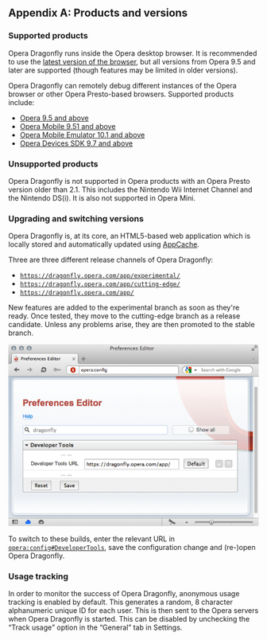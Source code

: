 ## Appendix A: Products and versions

### Supported products

Opera Dragonfly runs inside the Opera desktop browser. It is recommended to use the <a href="http://www.opera.com/browser/">latest version of the browser</a>, but all versions from Opera 9.5 and later are supported (though features may be limited in older versions).

Opera Dragonfly can remotely debug different instances of the Opera browser or other Opera Presto-based browsers. Supported products include:

* <a href="http://www.opera.com/browser/">Opera 9.5 and above</a>
* <a href="http://www.opera.com/mobile/">Opera Mobile 9.51 and above</a>
* <a href="http://www.opera.com/developer/tools/">Opera Mobile Emulator 10.1 and above</a>
* <a href="http://www.opera.com/tv/">Opera Devices SDK 9.7 and above</a>

### Unsupported products

Opera Dragonfly is not supported in Opera products with an Opera Presto version older than 2.1. This includes the Nintendo Wii Internet Channel and the Nintendo DS(i). It is also not supported in Opera Mini.

### Upgrading and switching versions

Opera Dragonfly is, at its core, an HTML5-based web application which is locally stored and automatically updated using <a href="http://dev.opera.com/articles/view/offline-applications-html5-appcache/">AppCache</a>.

Three are three different release channels of Opera Dragonfly:

* <code>https://dragonfly.opera.com/app/experimental/</code>
* <code>https://dragonfly.opera.com/app/cutting-edge/</code>
* <code>https://dragonfly.opera.com/app/</code>

New features are added to the experimental branch as soon as they're ready. Once tested, they move to the cutting-edge branch as a release candidate. Unless any problems arise, they are then promoted to the stable branch.

<img src="img/appendixa-opera-config.png" alt="Opera's opera:config page, showing the Developer Tools > Developer Tools URL text entry field." />

To switch to these builds, enter the relevant URL in <a href="opera:config#DeveloperTools"><code>opera:config#DeveloperTools</code></a>, save the configuration change and (re-)open Opera Dragonfly.

### Usage tracking

In order to monitor the success of Opera Dragonfly, anonymous usage tracking is enabled by default. This generates a random, 8 character alphanumeric unique ID for each user. This is then sent to the Opera servers when Opera Dragonfly is started. This can be disabled by unchecking the <q>Track usage</q> option in the <q>General</q> tab in Settings.